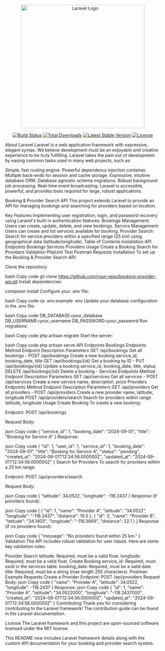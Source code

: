 <p align="center"><a href="https://laravel.com" target="_blank"><img src="https://raw.githubusercontent.com/laravel/art/master/logo-lockup/5%20SVG/2%20CMYK/1%20Full%20Color/laravel-logolockup-cmyk-red.svg" width="400" alt="Laravel Logo"></a></p> <p align="center"> <a href="https://github.com/laravel/framework/actions"><img src="https://github.com/laravel/framework/workflows/tests/badge.svg" alt="Build Status"></a> <a href="https://packagist.org/packages/laravel/framework"><img src="https://img.shields.io/packagist/dt/laravel/framework" alt="Total Downloads"></a> <a href="https://packagist.org/packages/laravel/framework"><img src="https://img.shields.io/packagist/v/laravel/framework" alt="Latest Stable Version"></a> <a href="https://packagist.org/packages/laravel/framework"><img src="https://img.shields.io/packagist/l/laravel/framework" alt="License"></a> </p>
About Laravel
Laravel is a web application framework with expressive, elegant syntax. We believe development must be an enjoyable and creative experience to be truly fulfilling. Laravel takes the pain out of development by easing common tasks used in many web projects, such as:

Simple, fast routing engine.
Powerful dependency injection container.
Multiple back-ends for session and cache storage.
Expressive, intuitive database ORM.
Database agnostic schema migrations.
Robust background job processing.
Real-time event broadcasting.
Laravel is accessible, powerful, and provides tools required for large, robust applications.

Booking & Provider Search API
This project extends Laravel to provide an API for managing bookings and searching for providers based on location.

Key Features
Implementing user registration, login, and password recovery using Laravel's built-in authentication features.
Bookings Management: Users can create, update, delete, and view bookings.
Service Management: Users can create and list services available for booking.
Provider Search: Search for service providers within a specified range (25 km) using geographical data (latitude/longitude).
Table of Contents
Installation
API Endpoints
Bookings
Services
Providers
Usage
Create a Booking
Search for Providers
Validation
PhpUnit Test
Postman Requests
Installation
To set up the Booking & Provider Search API:

Clone the repository:

bash
Copy code
git clone https://github.com/your-repo/booking-provider-api.git
Install dependencies:

composer install
Configure your .env file:

bash
Copy code
cp .env.example .env
Update your database configuration in the .env file:

bash
Copy code
DB_DATABASE=your_database
DB_USERNAME=your_username
DB_PASSWORD=your_password
Run migrations:

bash
Copy code
php artisan migrate
Start the server:

bash
Copy code
php artisan serve
API Endpoints
Bookings Endpoints
Method Endpoint Description Parameters
GET /api/bookings Get all bookings -
POST /api/bookings Create a new booking service_id, booking_date, title
GET /api/bookings/{id} Get a booking by ID -
PUT /api/bookings/{id} Update a booking service_id, booking_date, title, status
DELETE /api/bookings/{id} Delete a booking -
Services Endpoints
Method Endpoint Description Parameters
GET /api/services Get all services -
POST /api/services Create a new service name, description, price
Providers Endpoints
Method Endpoint Description Parameters
GET /api/providers Get all providers -
POST /api/providers Create a new provider name, latitude, longitude
POST /api/providers/search Search for providers within range latitude, longitude
Usage
Create Booking
To create a new booking:

Endpoint: POST /api/bookings

Request Body:

json
Copy code
{
"service_id": 1,
"booking_date": "2024-09-01",
"title": "Booking for Service A"
}
Response:

json
Copy code
{
"id": 1,
"user_id": 1,
"service_id": 1,
"booking_date": "2024-09-01",
"title": "Booking for Service A",
"status": "pending",
"created_at": "2024-09-01T12:34:56.000000Z",
"updated_at": "2024-09-01T12:34:56.000000Z"
}
Search for Providers
To search for providers within a 25 km range:

Endpoint: POST /api/providers/search

Request Body:

json
Copy code
{
"latitude": 34.0522,
"longitude": -118.2437
}
Response (if providers found):

json
Copy code
[
{
"id": 1,
"name": "Provider A",
"latitude": "34.0522",
"longitude": "-118.2437",
"distance": 10.5
},
{
"id": 2,
"name": "Provider B",
"latitude": "34.1403",
"longitude": "-118.3949",
"distance": 22.1
}
]
Response (if no providers found):

json
Copy code
{
"message": "No providers found within 25 km."
}
Validation
The API includes robust validation for user inputs. Here are some key validation rules:

Provider Search
latitude: Required, must be a valid float.
longitude: Required, must be a valid float.
Create Booking
service_id: Required, must exist in the services table.
booking_date: Required, must be a valid date.
title: Required, must be a string (max length 255 characters).
Postman Example Requests
Create a Provider
Endpoint: POST /api/providers
Request Body:
json
Copy code
{
"name": "Provider A",
"latitude": 34.0522,
"longitude": -118.2437
}
Response:
json
Copy code
{
"id": 1,
"name": "Provider A",
"latitude": "34.0522000",
"longitude": "-118.2437000",
"created_at": "2024-09-01T12:34:56.000000Z",
"updated_at": "2024-09-01T12:34:56.000000Z"
}
Contributing
Thank you for considering contributing to the Laravel framework! The contribution guide can be found in the Laravel documentation.

License
The Laravel framework and this project are open-sourced software licensed under the MIT license.

This README now includes Laravel framework details along with the custom API documentation for your booking and provider search system.

